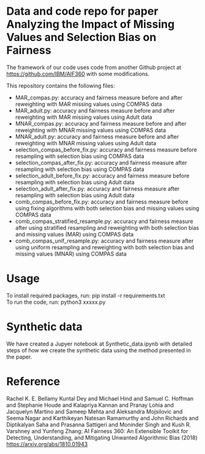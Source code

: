 # Data and code repo for paper Analyzing the Impact of Missing Values and Selection Bias on Fairness

The framework of our code uses code from another Github project at https://github.com/IBM/AIF360 with some modifications. 

This repository contains the following files: <br>
<UL>
<LI>MAR_compas.py: accuracy and fairness measure before and after reweighting with MAR missing values using COMPAS data <br>
<LI>MAR_adult.py: accuracy and fairness measure before and after reweighting with MAR missing values using Adult data <br>
<LI>MNAR_compas.py: accuracy and fairness measure before and after reweighting with MNAR missing values using COMPAS data <br>
<LI>MNAR_adult.py: accuracy and fairness measure before and after reweighting with MNAR missing values using Adult data <br>
<LI>selection_compas_before_fix.py: accuracy and fairness measure before resampling with selection bias using COMPAS data <br>
<LI>selection_compas_after_fix.py: accuracy and fairness measure after resampling with selection bias using COMPAS data <br>
<LI>selection_adult_before_fix.py: accuracy and fairness measure before resampling with selection bias using Adult data <br>
<LI>selection_adult_after_fix.py: accuracy and fairness measure after resampling with selection bias using Adult data <br>
<LI>comb_compas_before_fix.py: accuracy and fairness measure before using fixing algorithms with both selection bias and missing values using COMPAS data <br>
<LI>comb_compas_stratified_resample.py: accuracy and fairness measure after using stratified resampling and reweighting with both selection bias and missing values (MAR) using COMPAS data <br>
<LI>comb_compas_unif_resample.py: accuracy and fairness measure after using uniform resampling and reweighting with both selection bias and missing values (MNAR) using COMPAS data <br>
</UL>

# Usage
To install required packages, run: pip install -r requirements.txt <br>
To run the code, run: python3 xxxxx.py

# Synthetic data
We have created a Jupyer notebook at Synthetic_data.ipynb with detailed steps of how we create the synthetic data using the method presented in the paper. 

# Reference
Rachel K. E. Bellamy Kuntal Dey and Michael Hind and Samuel C. Hoffman and Stephanie Houde and Kalapriya Kannan and Pranay Lohia and Jacquelyn Martino and Sameep Mehta and Aleksandra Mojsilovic and Seema Nagar and Karthikeyan Natesan Ramamurthy and John Richards and Diptikalyan Saha and Prasanna Sattigeri and Moninder Singh and Kush R. Varshney and Yunfeng Zhang: AI Fairness 360:  An Extensible Toolkit for Detecting, Understanding, and Mitigating Unwanted Algorithmic Bias (2018) https://arxiv.org/abs/1810.01943
